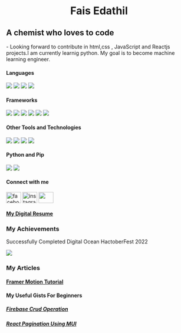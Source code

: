 <h1 align="center">Fais Edathil</h1>
<h2> A chemist who loves to code</h2>
- Looking forward to contribute in html,css , JavaScript and Reactjs projects.I am 
currently learnig python. My goal is to  become machine learning engineer.
<h4> Languages </h4>
<span> 
  <img src="https://img.shields.io/badge/HTML5-E34F26?style=for-the-badge&logo=html5&logoColor=white">
  <img src="https://img.shields.io/badge/CSS3-1572B6?style=for-the-badge&logo=css3&logoColor=white">
  <img src="https://img.shields.io/badge/JavaScript-F7DF1E?style=for-the-badge&logo=javascript&logoColor=black">
  <img src="https://img.shields.io/badge/Python-3776AB?style=for-the-badge&logo=python&logoColor=white">
</span>
<h4> Frameworks </h4>
<span>
  <img src="https://img.shields.io/badge/Express.js-000000?style=for-the-badge&logo=express&logoColor=white">
  <img src="https://img.shields.io/badge/npm-CB3837?style=for-the-badge&logo=npm&logoColor=white">
  <img src="https://img.shields.io/badge/Mui-563D7C?style=for-the-badge&logo=mui&logoColor=white">
  <img src="https://img.shields.io/badge/Node.js-339933?style=for-the-badge&logo=nodedotjs&logoColor=white">
  <img src="https://img.shields.io/badge/React-20232A?style=for-the-badge&logo=react&logoColor=61DAFB">
  <img src="https://img.shields.io/badge/Bootstrap-563D7C?style=for-the-badge&logo=bootstrap&logoColor=white">
</span>
<h4> Other Tools and Technologies </h4>
<span>
  <img src="https://img.shields.io/badge/Git-F05032?style=for-the-badge&logo=git&logoColor=white">
  <img src="https://img.shields.io/badge/Mongodb-F05032?style=for-the-badge&logo=mongodb&logoColor=white">
  <img src="https://img.shields.io/badge/json-5E5C5C?style=for-the-badge&logo=json&logoColor=white">
  <img src="https://img.shields.io/badge/React_Router-CA4245?style=for-the-badge&logo=react-router&logoColor=white">
</span>
<h4> Python and Pip </h4>
<span>
  <img src="https://img.shields.io/badge/Python-3776AB?style=for-the-badge&logo=python&logoColor=white">
  <img src="https://img.shields.io/badge/pip-3776AB?style=for-the-badge&logo=pypi&logoColor=white">
</span>
<h4>Connect with me</h4>
<a href="https://www.facebook.com/fais.ck/" target="_blank"><img align="center" src="https://raw.githubusercontent.com/rahuldkjain/github-profile-readme-generator/master/src/images/icons/Social/facebook.svg" alt="facebook" height="30" width="40" /></a>
<a href="https://instagram.com/faaiz_29_/" target="_blank"><img align="center" src="https://raw.githubusercontent.com/rahuldkjain/github-profile-readme-generator/master/src/images/icons/Social/instagram.svg" alt="instagram" height="30" width="40" /></a>
<a href="https://www.linkedin.com/in/fais-edathil-815896241/" target="blank"><img align="center" src="https://coreonlinemarketing.com/wp-content/uploads/2013/08/linkedin.png" height="30" width="40" /></a>
<h4><a href='https://fais-resume.netlify.app/'>My Digital Resume </a></h4>
<h3>My Achievements</h3>
<p>Successfully Completed Digital Ocean HactoberFest 2022</p>
<a href='https://dev.to/efais' target="_blanc"><img src="https://res.cloudinary.com/practicaldev/image/fetch/s--rX-dH2o3--/c_limit,f_auto,fl_progressive,q_80,w_180/https://dev-to-uploads.s3.amazonaws.com/uploads/badge/badge_image/206/ht-badge.png"></a>

<h3> My Articles </h3>
<h4><a href='https://e-fais.github.io/framer-motion-articles/'> Framer Motion Tutorial </a></h4>
<h4>My Useful Gists For Beginners </h4>
<h5><a href="https://gist.github.com/E-fais/f465171f739b89433fbf57b884593250"> Firebase Crud Operation </a></h5>
<h5> <a href="https://gist.github.com/E-fais/f2d82b1f65fb611819607f4737ea8d4f">React Pagination Using MUI </a> </h5>
